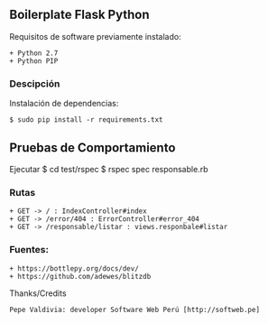 ## Boilerplate Flask Python

Requisitos de software previamente instalado:

	+ Python 2.7
	+ Python PIP

### Descipción

Instalación de dependencias:

	$ sudo pip install -r requirements.txt

## Pruebas de Comportamiento

Ejecutar
  $ cd test/rspec
  $ rspec spec responsable.rb

### Rutas

	+ GET -> / : IndexController#index
	+ GET -> /error/404 : ErrorController#error_404
	+ GET -> /responsable/listar : views.responbale#listar

### Fuentes:

	+ https://bottlepy.org/docs/dev/
	+ https://github.com/adewes/blitzdb

Thanks/Credits

    Pepe Valdivia: developer Software Web Perú [http://softweb.pe]
